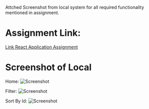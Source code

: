 
Attched Screenshot from local system for all required functionality mentioned in assignment.

# Assignment Link:
[Link React Application Assignment ](https://docs.google.com/document/d/1X4urMju5sCYGQ7cWdEug061sbdvpwZ5fFrhJ1_bv_Lk/edit)


# Screenshot of Local

Home:
![Screenshot](https://github.com/chandraPrakash89/ReactAssignment_RickMortyShow/tree/main/src/local_screenshots/home.jpg)
<br/>

Filter:
![Screenshot](https://github.com/chandraPrakash89/ReactAssignment_RickMortyShow/tree/main/src/local_screenshots/filter.jpg) 
<br/>

Sort By Id:
![Screenshot](https://github.com/chandraPrakash89/ReactAssignment_RickMortyShow/tree/main/src/local_screenshots/sort-by-id.jpg)


